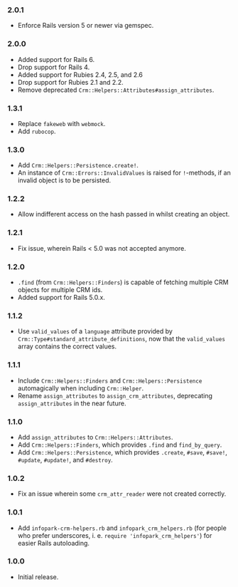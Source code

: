 ### 2.0.1

- Enforce Rails version 5 or newer via gemspec.

### 2.0.0

- Added support for Rails 6.
- Drop support for Rails 4.
- Added support for Rubies 2.4, 2.5, and 2.6
- Drop support for Rubies 2.1 and 2.2.
- Remove deprecated `Crm::Helpers::Attributes#assign_attributes`.

### 1.3.1

- Replace `fakeweb` with `webmock`.
- Add `rubocop`.

### 1.3.0

- Add `Crm::Helpers::Persistence.create!`.
- An instance of `Crm::Errors::InvalidValues` is raised for `!`-methods, if an invalid object is to be persisted.  

### 1.2.2

- Allow indifferent access on the hash passed in whilst creating an object.

### 1.2.1

- Fix issue, wherein Rails < 5.0 was not accepted anymore.

### 1.2.0

- `.find` (from `Crm::Helpers::Finders`) is capable of fetching multiple CRM objects for multiple CRM ids.
- Added support for Rails 5.0.x.

### 1.1.2

- Use `valid_values` of a `language` attribute provided by `Crm::Type#standard_attribute_definitions`, now that the `valid_values` array contains the correct values.

### 1.1.1

- Include `Crm::Helpers::Finders` and `Crm::Helpers::Persistence` automagically when including `Crm::Helper`.
- Rename `assign_attributes` to `assign_crm_attributes`, deprecating `assign_attributes` in the near future.

### 1.1.0

- Add `assign_attributes` to `Crm::Helpers::Attributes`.
- Add `Crm::Helpers::Finders`, which provides `.find` and `find_by_query`.
- Add `Crm::Helpers::Persistence`, which provides `.create`, `#save`, `#save!`, `#update`, `#update!`, and `#destroy`.

### 1.0.2

- Fix an issue wherein some `crm_attr_reader` were not created correctly.

### 1.0.1

- Add `infopark-crm-helpers.rb` and `infopark_crm_helpers.rb` (for people who prefer underscores, i. e. `require 'infopark_crm_helpers'`) for easier Rails autoloading.

### 1.0.0

- Initial release.
